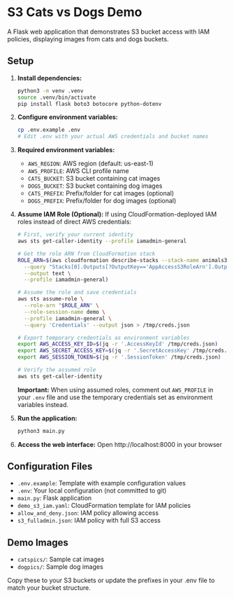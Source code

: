 # S3 Cats vs Dogs Demo

A Flask web application that demonstrates S3 bucket access with IAM policies, displaying images from cats and dogs buckets.

## Setup

1. **Install dependencies:**
   ```bash
   python3 -m venv .venv
   source .venv/bin/activate
   pip install flask boto3 botocore python-dotenv
   ```

2. **Configure environment variables:**
   ```bash
   cp .env.example .env
   # Edit .env with your actual AWS credentials and bucket names
   ```

3. **Required environment variables:**
   - `AWS_REGION`: AWS region (default: us-east-1)
   - `AWS_PROFILE`: AWS CLI profile name
   - `CATS_BUCKET`: S3 bucket containing cat images
   - `DOGS_BUCKET`: S3 bucket containing dog images
   - `CATS_PREFIX`: Prefix/folder for cat images (optional)
   - `DOGS_PREFIX`: Prefix/folder for dog images (optional)

4. **Assume IAM Role (Optional):**
   If using CloudFormation-deployed IAM roles instead of direct AWS credentials:

   ```bash
   # First, verify your current identity
   aws sts get-caller-identity --profile iamadmin-general

   # Get the role ARN from CloudFormation stack
   ROLE_ARN=$(aws cloudformation describe-stacks --stack-name animals3 \
     --query "Stacks[0].Outputs[?OutputKey=='AppAccessS3RoleArn'].OutputValue" \
     --output text \
     --profile iamadmin-general)

   # Assume the role and save credentials
   aws sts assume-role \
     --role-arn "$ROLE_ARN" \
     --role-session-name demo \
     --profile iamadmin-general \
     --query 'Credentials' --output json > /tmp/creds.json

   # Export temporary credentials as environment variables
   export AWS_ACCESS_KEY_ID=$(jq -r '.AccessKeyId' /tmp/creds.json)
   export AWS_SECRET_ACCESS_KEY=$(jq -r '.SecretAccessKey' /tmp/creds.json)
   export AWS_SESSION_TOKEN=$(jq -r '.SessionToken' /tmp/creds.json)
   
   # Verify the assumed role
   aws sts get-caller-identity
   ```

   **Important:** When using assumed roles, comment out `AWS_PROFILE` in your `.env` file and use the temporary credentials set as environment variables instead.

5. **Run the application:**
   ```bash
   python3 main.py
   ```

6. **Access the web interface:**
   Open http://localhost:8000 in your browser

## Configuration Files

- `.env.example`: Template with example configuration values
- `.env`: Your local configuration (not committed to git)
- `main.py`: Flask application
- `demo_s3_iam.yaml`: CloudFormation template for IAM policies
- `allow_and_deny.json`: IAM policy allowing access
- `s3_fulladmin.json`: IAM policy with full S3 access

## Demo Images

- `catspics/`: Sample cat images
- `dogpics/`: Sample dog images

Copy these to your S3 buckets or update the prefixes in your .env file to match your bucket structure.
